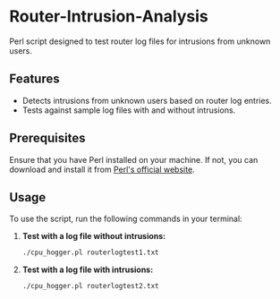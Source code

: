 # Router-Intrusion-Analysis

Perl script designed to test router log files for intrusions from unknown users.

## Features

- Detects intrusions from unknown users based on router log entries.
- Tests against sample log files with and without intrusions.

## Prerequisites

Ensure that you have Perl installed on your machine. If not, you can download and install it from [Perl's official website](https://www.perl.org/get.html).

## Usage

To use the script, run the following commands in your terminal:

1. **Test with a log file without intrusions:**

   ```bash
   ./cpu_hogger.pl routerlogtest1.txt

2. **Test with a log file with intrusions:**

   ```bash
   ./cpu_hogger.pl routerlogtest2.txt
